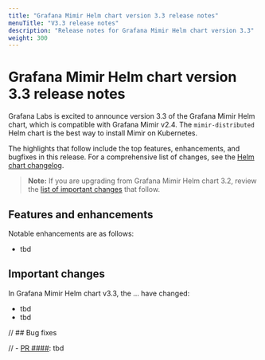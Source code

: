 ```yaml
---
title: "Grafana Mimir Helm chart version 3.3 release notes"
menuTitle: "V3.3 release notes"
description: "Release notes for Grafana Mimir Helm chart version 3.3"
weight: 300
---
```


# Grafana Mimir Helm chart version 3.3 release notes

Grafana Labs is excited to announce version 3.3 of the Grafana Mimir Helm chart, which is compatible with Grafana Mimir v2.4. The `mimir-distributed` Helm chart is the best way to install Mimir on Kubernetes.

The highlights that follow include the top features, enhancements, and bugfixes in this release. For a comprehensive list of changes, see the [Helm chart changelog](https://github.com/grafana/mimir/tree/main/operations/helm/charts/mimir-distributed/CHANGELOG.md).

> **Note:** If you are upgrading from Grafana Mimir Helm chart 3.2, review the [list of important changes](#important-changes) that follow.

## Features and enhancements

Notable enhancements are as follows:

- tbd

## Important changes

In Grafana Mimir Helm chart v3.3, the ... have changed:

- tbd
- tbd

// ## Bug fixes

// - [PR ####](https://github.com/grafana/mimir/pull/####): tbd
